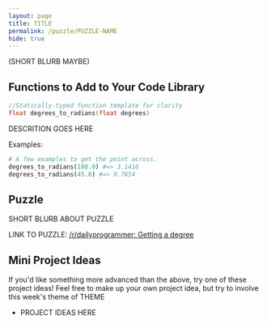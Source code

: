 ```yaml
---
layout: page
title: TITLE
permalink: /puzzle/PUZZLE-NAME
hide: true
---
```


(SHORT BLURB MAYBE)

## Functions to Add to Your Code Library


```c
//Statically-typed function template for clarity
float degrees_to_radians(float degrees)
```

DESCRITION GOES HERE

Examples:

```python
# A few examples to get the point across.
degrees_to_radians(180.0) #=> 3.1416
degrees_to_radians(45.0) #=> 0.7854
```

## Puzzle

SHORT BLURB ABOUT PUZZLE

LINK TO PUZZLE:
[/r/dailyprogrammer: Getting a degree](https://www.reddit.com/r/dailyprogrammer/comments/4q35ip/20160627_challenge_273_easy_getting_a_degree/)

## Mini Project Ideas

If you'd like something more advanced than the above, try one of these
project ideas! Feel free to make up your own project idea, but try to involve
this week's theme of THEME

* PROJECT IDEAS HERE

